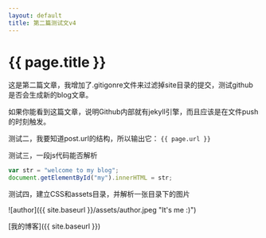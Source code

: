 ```yaml
---
layout: default
title: 第二篇测试文v4
---
```


{{ page.title }}
================

这是第二篇文章，我增加了.gitigonre文件来过滤掉site目录的提交，测试github是否会生成新的blog文章。

如果你能看到这篇文章，说明Github内部就有jekyll引擎，而且应该是在文件push的时刻触发。

测试二，我要知道post.url的结构，所以输出它： `{{ page.url }}`

测试三，一段js代码能否解析

```javascript
var str = "welcome to my blog";
document.getElementById("my").innerHTML = str;
```

测试四，建立CSS和assets目录，并解析一张目录下的图片

![author]({{ site.baseurl }}/assets/author.jpeg "It's me :)")

[我的博客]({{ site.baseurl }})